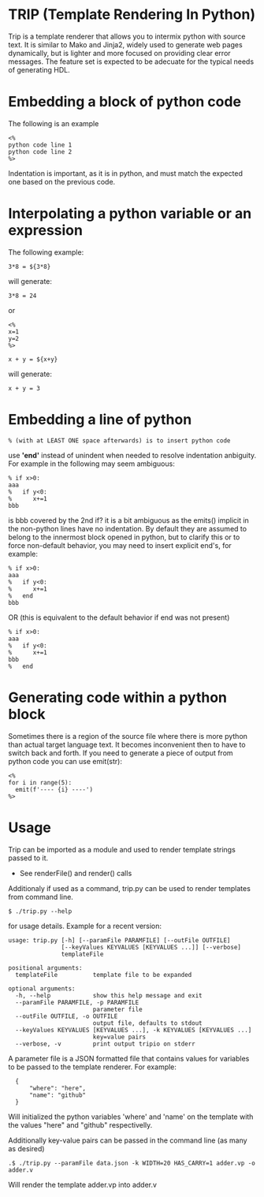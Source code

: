 
# TRIP (Template Rendering In Python)

Trip is a template renderer that allows you to intermix python with source text. 
It is similar to Mako and Jinja2, widely used to generate web pages dynamically,
but is lighter and more focused on providing clear error messages. The feature set
is expected to be adecuate for the typical needs of generating HDL.

# Embedding a block of python code

The following is an example

    <%
    python code line 1
    python code line 2
    %>

Indentation is important, as it is in python, and must match the expected one based on 
the previous code.

# Interpolating a python variable or an expression

The following example:

    3*8 = ${3*8}

will generate:

    3*8 = 24

or

    <%
    x=1
    y=2
    %>

    x + y = ${x+y}

will generate:

    x + y = 3


# Embedding a line of python

    % (with at LEAST ONE space afterwards) is to insert python code

use **'end'** instead of unindent when needed to resolve indentation anbiguity. For example in the
following may seem ambiguous:

    % if x>0:
    aaa
    %   if y<0:
    %      x+=1
    bbb  

is bbb covered by the 2nd if?
it is a bit ambiguous as the emits() implicit in the non-python lines have no indentation. 
By default they are assumed to belong to the innermost block opened in python, but to 
clarify this or to force non-default behavior, you may need to insert explicit end's, for example:


    % if x>0:
    aaa
    %   if y<0:
    %      x+=1
    %   end
    bbb  

OR (this is equivalent to the default behavior if end was not present)

    % if x>0:
    aaa
    %   if y<0:
    %      x+=1
    bbb  
    %   end

# Generating code within a python block

Sometimes there is a region of the source file where there is more python than actual target
language text. It becomes inconvenient then to have to switch back and forth. 
If you need to generate a piece of output from python code you can use emit(str):

    <%
    for i in range(5):
      emit(f'---- {i} ----')
    %>

# Usage

Trip can be imported as a module and used to render template strings passed to it. 

- See renderFile() and render() calls

Additionaly if used as a command, trip.py can be used to render templates from command line.

    $ ./trip.py --help 

for usage details. Example for a recent version:

    usage: trip.py [-h] [--paramFile PARAMFILE] [--outFile OUTFILE]
                   [--keyValues KEYVALUES [KEYVALUES ...]] [--verbose]
                   templateFile

    positional arguments:
      templateFile          template file to be expanded

    optional arguments:
      -h, --help            show this help message and exit
      --paramFile PARAMFILE, -p PARAMFILE
                            parameter file
      --outFile OUTFILE, -o OUTFILE
                            output file, defaults to stdout
      --keyValues KEYVALUES [KEYVALUES ...], -k KEYVALUES [KEYVALUES ...]
                            key=value pairs
      --verbose, -v         print output tripio on stderr


A parameter file is a JSON formatted file that contains values for variables to be passed to the 
template renderer. For example:

      {
          "where": "here",
          "name": "github"
      }

Will initialized the python variables 'where' and 'name' on the template 
with the values "here" and "github" respectivelly.

Additionally key-value pairs can be passed in the command line (as many as desired)

    .$ ./trip.py --paramFile data.json -k WIDTH=20 HAS_CARRY=1 adder.vp -o adder.v
    
 Will render the template adder.vp into adder.v
 
